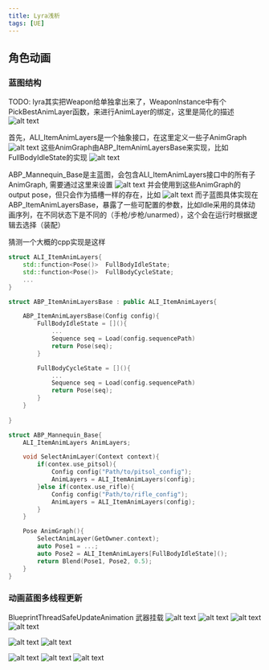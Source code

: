 ```yaml
---
title: Lyra浅析
tags: [UE]
---
```

<!--truncate-->
## 角色动画
### 蓝图结构
TODO: lyra其实把Weapon给单独拿出来了，WeaponInstance中有个PickBestAnimLayer函数，来进行AnimLayer的绑定，这里是简化的描述
![alt text](images/image-10.png)

首先，ALI_ItemAnimLayers是一个抽象接口，在这里定义一些子AnimGraph
![alt text](images/image-12.png)
这些AnimGraph由ABP_ItemAnimLayersBase来实现，比如FullBodyIdleState的实现
![alt text](images/image-13.png)

ABP_Mannequin_Base是主蓝图，会包含ALI_ItemAnimLayers接口中的所有子AnimGraph, 需要通过这里来设置
![alt text](images/image-9.png)
并会使用到这些AnimGraph的output pose，但只会作为插槽一样的存在，比如
![alt text](images/image-14.png)
而子蓝图具体实现在ABP_ItemAnimLayersBase，暴露了一些可配置的参数，比如Idle采用的具体动画序列，在不同状态下是不同的（手枪/步枪/unarmed），这个会在运行时根据逻辑去选择（装配）

猜测一个大概的cpp实现是这样
```cpp
struct ALI_ItemAnimLayers{
    std::function<Pose()>  FullBodyIdleState;
    std::function<Pose()>  FullBodyCycleState;
    ...
}

struct ABP_ItemAnimLayersBase : public ALI_ItemAnimLayers{

    ABP_ItemAnimLayersBase(Config config){
        FullBodyIdleState = [](){
            ...
            Sequence seq = Load(config.sequencePath)
            return Pose(seq);
        }

        FullBodyCycleState = [](){
            ...
            Sequence seq = Load(config.sequencePath)
            return Pose(seq);
        }
    }
    
}

struct ABP_Mannequin_Base{
    ALI_ItemAnimLayers AnimLayers;

    void SelectAnimLayer(Context context){
        if(contex.use_pitsol){
            Config config("Path/to/pitsol_config");
            AnimLayers = ALI_ItemAnimLayers(config);
        }else if(contex.use_rifle){
            Config config("Path/to/rifle_config");
            AnimLayers = ALI_ItemAnimLayers(config);
        }
    }

    Pose AnimGraph(){
        SelectAnimLayer(GetOwner.context);
        auto Pose1 = ...;
        auto Pose2 = ALI_ItemAnimLayers[FullBodyIdleState]();
        return Blend(Pose1, Pose2, 0.5);
    }
}
```


### 动画蓝图多线程更新
BlueprintThreadSafeUpdateAnimation
武器挂载
![alt text](images/image.png)
![alt text](images/image-1.png)
![alt text](images/image-2.png)
![alt text](images/image-3.png)

![alt text](images/image-5.png)
![alt text](images/image-4.png)

![alt text](images/image-6.png)
![alt text](images/image-8.png)
![alt text](images/image-7.png)